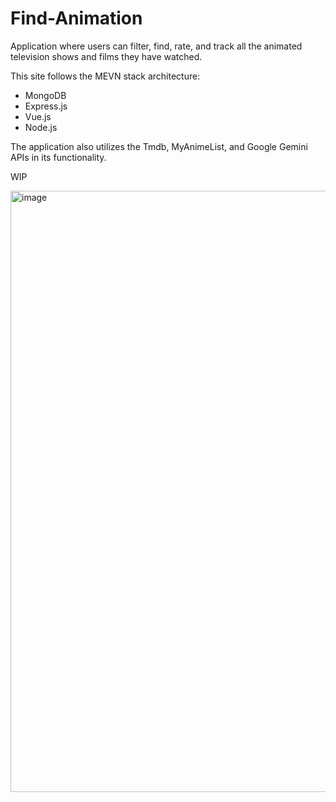 # Find-Animation
Application where users can filter, find, rate, and track all the animated television shows and films they have watched.

This site follows the MEVN stack architecture:
 - MongoDB
 - Express.js
 - Vue.js
 - Node.js

The application also utilizes the Tmdb, MyAnimeList, and Google Gemini APIs in its functionality.

WIP

<img width="842" height="962" alt="image" src="https://github.com/user-attachments/assets/5786afd2-6cf7-4a44-8a2d-ece8db7bd861" />
